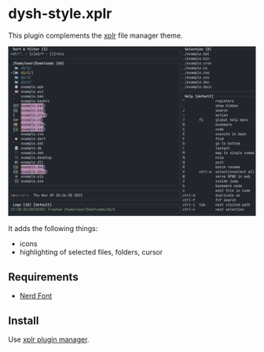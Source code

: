 # dysh-style.xplr

This plugin complements the [xplr](https://github.com/sayanarijit/xplr) file manager theme.


![](screen.png)


It adds the following things:
- icons
- highlighting of selected files, folders, cursor




## Requirements

- [Nerd Font](https://www.nerdfonts.com/)



## Install

Use [xplr plugin manager](https://github.com/dtomvan/xpm.xplr/).

